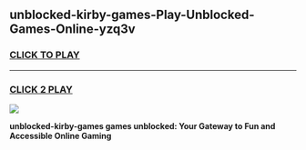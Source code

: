 
## unblocked-kirby-games-Play-Unblocked-Games-Online-yzq3v
<h3>
<a href="https://premium76.site?title=unblocked-kirby-games&ref=24A">CLICK TO PLAY</a></h3>
<hr>

<h3>
<a href="https://premium76.site?title=unblocked-kirby-games&ref=24A">CLICK 2 PLAY</a>
  
</h3>

<a href="https://premium76.site?title=unblocked-kirby-games&ref=24A"><img src="https://clearcache.store/games.png"></a>


**unblocked-kirby-games games unblocked: Your Gateway to Fun and Accessible Online Gaming**
